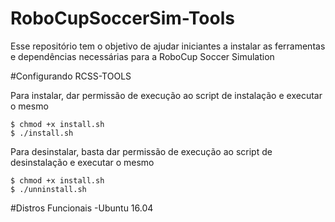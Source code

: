 # RoboCupSoccerSim-Tools
Esse repositório tem o objetivo de ajudar iniciantes a instalar as ferramentas e dependências necessárias para a RoboCup Soccer Simulation

#Configurando RCSS-TOOLS

<p>Para instalar, dar permissão de execução ao script de instalação e executar o mesmo</p>
<pre><code>$ chmod +x install.sh
$ ./install.sh
</code></pre>

<p>Para desinstalar, basta dar permissão de execução ao script de desinstalação e executar o mesmo</p>
<pre><code>$ chmod +x install.sh
$ ./unninstall.sh
</code></pre>

#Distros Funcionais
-Ubuntu 16.04
